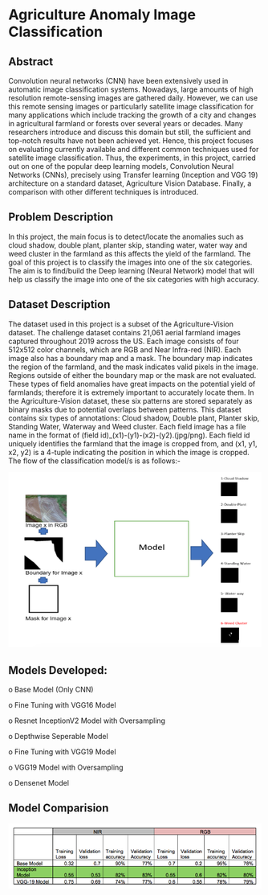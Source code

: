 # Agriculture Anomaly Image Classification

## Abstract
  Convolution neural networks (CNN) have been extensively used in automatic image classification systems. 
  Nowadays, large amounts of high resolution remote-sensing images are gathered daily. 
  However, we can use this remote sensing images or particularly satellite image classification for many 
  applications which include tracking the growth of a city and changes in agricultural farmland or forests over several years or decades. 
  Many researchers introduce and discuss this domain but still, the sufficient and top-notch results have not been achieved yet. 
  Hence, this project focuses on evaluating currently available and different common techniques used for satellite image classification. 
  Thus, the experiments, in this project, carried out on one of the popular deep learning models, Convolution Neural Networks (CNNs), 
  precisely using Transfer learning (Inception and VGG 19) architecture on a standard dataset, Agriculture Vision Database. 
  Finally, a comparison with other different techniques is introduced.
  
  ## Problem Description
   In this project, the main focus is to detect/locate the anomalies such as cloud shadow, double plant, planter skip, standing water, 
   water way and weed cluster in the farmland as this affects the yield of the farmland. The goal of this project is to classify the images into one of the six 
   categories. The aim is to find/build the Deep learning (Neural Network) model that will help us classify the image into one of the six categories with high 
   accuracy.
    
  ## Dataset Description
  The dataset used in this project is a subset of the Agriculture-Vision dataset. 
  The challenge dataset contains 21,061 aerial farmland images captured throughout 2019 across the US. 
  Each image consists of four 512x512 color channels, which are RGB and Near Infra-red (NIR). 
  Each image also has a boundary map and a mask. 
  The boundary map indicates the region of the farmland, and the mask indicates valid pixels in the image. 
  Regions outside of either the boundary map or the mask are not evaluated. 
  These types of field anomalies have great impacts on the potential yield of farmlands; therefore it is extremely important to accurately locate them. 
  In the Agriculture-Vision dataset, these six patterns are stored separately as binary masks due to potential overlaps between patterns. 
  This dataset contains six types of annotations: Cloud shadow, Double plant, Planter skip, Standing Water, Waterway and Weed cluster. 
  Each field image has a file name in the format of (field id)_(x1)-(y1)-(x2)-(y2).(jpg/png). 
  Each field id uniquely identifies the farmland that the image is cropped from, and (x1, y1, x2, y2) is a 4-tuple indicating the position in which the image is cropped.
  The flow of the classification model/s is as follows:-
    
 <img src='Images/Flow.png' raw=true/>
    
  ## Models Developed:

  o Base Model (Only CNN)

  o Fine Tuning with VGG16 Model

  o Resnet InceptionV2 Model with Oversampling

  o Depthwise Seperable Model

  o Fine Tuning with VGG19 Model

  o VGG19 Model with Oversampling

  o Densenet Model
  
  ## Model Comparision

 <img src='Images/Model%20Comparision.png' raw=true/>
